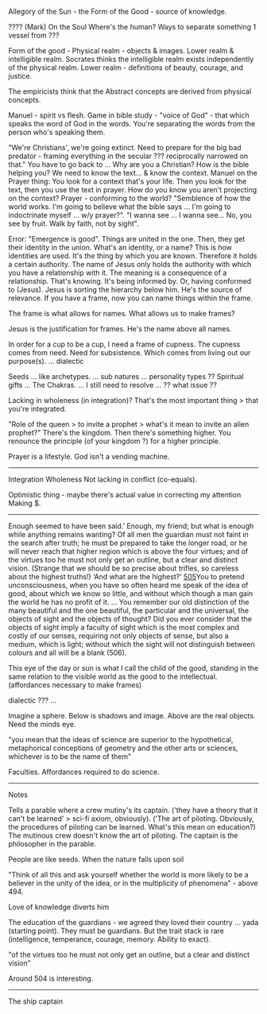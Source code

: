 Allegory of the Sun - the Form of the Good - source of knowledge.


????
(Mark)
On the Soul
Where's the human?
Ways to separate something
	1 vessel from ???


Form of the good - 
Physical realm - objects & images.
Lower realm & intelligible realm. Socrates thinks the intelligible realm exists independently of the physical realm.
Lower realm - definitions of beauty, courage, and justice.

The empiricists think that the Abstract concepts are derived from physical concepts.


Manuel - spirit vs flesh.
Game in bible study - 
"voice of God" - that which speaks the word of God in the words. You're separating the words from the person who's speaking them.

"We're Christians', we're going extinct. Need to prepare for the big bad predator - framing everything in the secular ??? reciprocally narrowed on that."
You have to go back to ... Why are you a Christian? How is the bible helping you?
We need to know the text... & know the context.
Manuel on the Prayer thing: You look for a context that's your life. Then you look for the text, then you use the text in prayer.
How do you know you aren't projecting on the context?
Prayer - conforming to the world?
"Semblence of how the world works. I'm going to believe what the bible says ... I'm going to indoctrinate myself ... w/y prayer?".
"I wanna see ... I wanna see... No, you see by fruit. Walk by faith, not by sight".

Error: "Emergence is good".
Things are united in the one. Then, they get their identity in the union.
What's an identity, or a name? This is how identities are used. It's the thing by which you are known. Therefore it holds a certain authority.
The name of Jesus only holds the authority with which you have a relationship with it. The meaning is a consequence of a relationship. That's knowing. It's being informed by. Or, having conformed to (Jesus).
Jesus is sorting the hierarchy below him. He's the source of relevance.
If you have a frame, now you can name things within the frame.

The frame is what allows for names.
What allows us to make frames?

Jesus is the justification for frames. He's the name above all names.

In order for a cup to be a cup, I need a frame of cupness.
The cupness comes from need. Need for subsistence. Which comes from living out our purpose(s).
... dialectic

Seeds ... like archetypes.
... sub natures ... personality types ??
Spiritual gifts ... The Chakras.
... I still need to resolve ... ?? what issue ??

Lacking in wholeness (in integration)? That's the most important thing > that you're integrated.

"Role of the queen > to invite a prophet > what's it mean to invite an alien prophet?"
There's the kingdom. Then there's something higher.
You renounce the principle (of your kingdom ?) for a higher principle.

Prayer is a lifestyle. God isn't a vending machine.

---
Integration
Wholeness
Not lacking in conflict (co-equals).

Optimistic thing - maybe there's actual value in correcting my attention
Making $.


----
Enough seemed to have been said.’ Enough, my friend; but what is enough while anything remains wanting? Of all men the guardian must not faint in the search after truth; he must be prepared to take the longer road, or he will never reach that higher region which is above the four virtues; and of the virtues too he must not only get an outline, but a clear and distinct vision. (Strange that we should be so precise about trifles, so careless about the highest truths!) ‘And what are the highest?’ [505](https://www.gutenberg.org/files/55201/55201-h/55201-h.htm#stpage505A)You to pretend unconsciousness, when you have so often heard me speak of the idea of good, about which we know so little, and without which though a man gain the world he has no profit of it.
...
You remember our old distinction of the many beautiful and the one beautiful, the particular and the universal, the objects of sight and the objects of thought? Did you ever consider that the objects of sight imply a faculty of sight which is the most complex and costly of our senses, requiring not only objects of sense, but also a medium, which is light; without which the sight will not distinguish between colours and all will be a blank (506).

This eye of the day or sun is what I call the child of the good, standing in the same relation to the visible world as the good to the intellectual.
(affordances necessary to make frames)

dialectic ???
...

Imagine a sphere. Below is shadows and image. Above are the real objects. Need the minds eye.

"you mean that the ideas of science are superior to the hypothetical, metaphorical conceptions of geometry and the other arts or sciences, whichever is to be the name of them"

Faculties.
Affordances required to do science.



----

Notes

Tells a parable where a crew mutiny's its captain. ('they have a theory that it can't be learned' > sci-fi axiom, obviously). ('The art of piloting. Obviously, the procedures of piloting can be learned. What's this mean on education?)
The mutinous crew doesn't know the art of piloting.
The captain is the philosopher in the parable.

People are like seeds. When the nature falls upon soil

"Think of all this and ask yourself whether the world is more likely to be a believer in the unity of the idea, or in the multiplicity of phenomena" - above 494.

Love of knowledge diverts him

The education of the guardians - we agreed they loved their country ... yada (starting point).
They must be guardians.
But the trait stack is rare (intelligence, temperance, courage, memory. Ability to exact).

"of the virtues too he must not only get an outline, but a clear and distinct vision"

Around 504 is interesting.

---
The ship captain 